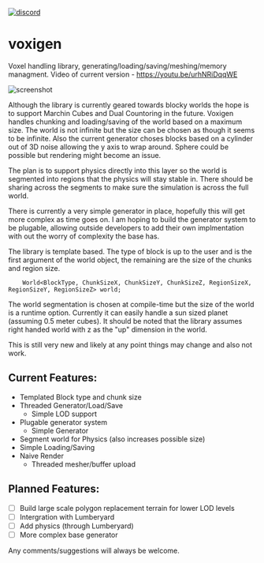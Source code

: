 [![discord](https://img.shields.io/discord/495955797872869376.svg?logo=discord "Discord")](https://discord.gg/BfceAsX)

# voxigen
Voxel handling library, generating/loading/saving/meshing/memory managment. Video of current version - https://youtu.be/urhNRiDqqWE

![screenshot](https://github.com/caseymcc/voxigen/raw/master/resources/screenshot1.png)

Although the library is currently geared towards blocky worlds the hope is to support Marchin Cubes and Dual Countoring in the future. Voxigen handles chunking and loading/saving of the world based on a maximum size. The world is not infinite but the size can be chosen as though it seems to be infinite. Also the current generator choses blocks based on a cylinder out of 3D noise allowing the y axis to wrap around. Sphere could be possible but rendering might become an issue.

The plan is to support physics directly into this layer so the world is segmented into regions that the physics will stay stable in. There should be sharing across the segments to make sure the simulation is across the full world.

There is currently a very simple generator in place, hopefully this will get more complex as time goes on. I am hoping to build the generator system to be plugable, allowing outside developers to add their own implmentation with out the worry of complexity the base has.

The library is template based. The type of block is up to the user and is the first argument of the world object, the remaining are the size of the chunks and region size.
```
    World<BlockType, ChunkSizeX, ChunkSizeY, ChunkSizeZ, RegionSizeX, RegionSizeY, RegionSizeZ> world;
```
The world segmentation is chosen at compile-time but the size of the world is a runtime option. Currently it can easily handle a sun sized planet (assuming 0.5 meter cubes). It should be noted that the library assumes right handed world with z as the "up" dimension in the world.

This is still very new and likely at any point things may change and also not work. 

## Current Features:
- Templated Block type and chunk size
- Threaded Generator/Load/Save
  - Simple LOD support
- Plugable generator system
  - Simple Generator
- Segment world for Physics (also increases possible size)
- Simple Loading/Saving
- Naive Render
  - Threaded mesher/buffer upload
  

## Planned Features:
- [ ] Build large scale polygon replacement terrain for lower LOD levels
- [ ] Intergration with Lumberyard
- [ ] Add physics (through Lumberyard)
- [ ] More complex base generator

Any comments/suggestions will always be welcome.
